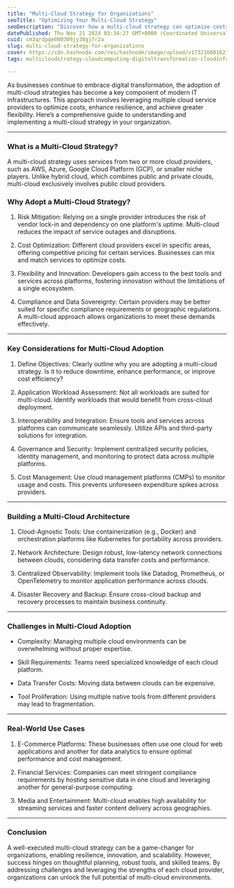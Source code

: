 ```yaml
---
title: "Multi-Cloud Strategy for Organizations"
seoTitle: "Optimizing Your Multi-Cloud Strategy"
seoDescription: "Discover how a multi-cloud strategy can optimize costs, enhance resilience, and offer greater flexibility for your organization's IT infrastructure"
datePublished: Thu Nov 21 2024 03:34:27 GMT+0000 (Coordinated Universal Time)
cuid: cm3qrdpqe000309jy38gj7r2a
slug: multi-cloud-strategy-for-organizations
cover: https://cdn.hashnode.com/res/hashnode/image/upload/v1732160016270/965d435a-d613-4b09-9f1c-1bd23e897e6a.webp
tags: multicloudstrategy-cloudcomputing-digitaltransformation-cloudinfrastructure-aws-azure-googlecloud-riskmitigation-costoptimization-cloudsecurity-cloudmanagement-businesscontinuity-devops-itstrategy-hybridcloud-datasovereignty-cloudinnovation-techtrends-cloudsolutions-enterprisetechnology

---
```


As businesses continue to embrace digital transformation, the adoption of multi-cloud strategies has become a key component of modern IT infrastructures. This approach involves leveraging multiple cloud service providers to optimize costs, enhance resilience, and achieve greater flexibility. Here’s a comprehensive guide to understanding and implementing a multi-cloud strategy in your organization.

---

### What is a Multi-Cloud Strategy?

A multi-cloud strategy uses services from two or more cloud providers, such as AWS, Azure, Google Cloud Platform (GCP), or smaller niche players. Unlike hybrid cloud, which combines public and private clouds, multi-cloud exclusively involves public cloud providers.

### Why Adopt a Multi-Cloud Strategy?

1. Risk Mitigation: Relying on a single provider introduces the risk of vendor lock-in and dependency on one platform's uptime. Multi-cloud reduces the impact of service outages and disruptions.
    
2. Cost Optimization: Different cloud providers excel in specific areas, offering competitive pricing for certain services. Businesses can mix and match services to optimize costs.
    
3. Flexibility and Innovation: Developers gain access to the best tools and services across platforms, fostering innovation without the limitations of a single ecosystem.
    
4. Compliance and Data Sovereignty: Certain providers may be better suited for specific compliance requirements or geographic regulations. A multi-cloud approach allows organizations to meet these demands effectively.
    

---

### Key Considerations for Multi-Cloud Adoption

1. Define Objectives: Clearly outline why you are adopting a multi-cloud strategy. Is it to reduce downtime, enhance performance, or improve cost efficiency?
    
2. Application Workload Assessment: Not all workloads are suited for multi-cloud. Identify workloads that would benefit from cross-cloud deployment.
    
3. Interoperability and Integration: Ensure tools and services across platforms can communicate seamlessly. Utilize APIs and third-party solutions for integration.
    
4. Governance and Security: Implement centralized security policies, identity management, and monitoring to protect data across multiple platforms.
    
5. Cost Management: Use cloud management platforms (CMPs) to monitor usage and costs. This prevents unforeseen expenditure spikes across providers.
    

---

### Building a Multi-Cloud Architecture

1. Cloud-Agnostic Tools: Use containerization (e.g., Docker) and orchestration platforms like Kubernetes for portability across providers.
    
2. Network Architecture: Design robust, low-latency network connections between clouds, considering data transfer costs and performance.
    
3. Centralized Observability: Implement tools like Datadog, Prometheus, or OpenTelemetry to monitor application performance across clouds.
    
4. Disaster Recovery and Backup: Ensure cross-cloud backup and recovery processes to maintain business continuity.
    

---

### Challenges in Multi-Cloud Adoption

* Complexity: Managing multiple cloud environments can be overwhelming without proper expertise.
    
* Skill Requirements: Teams need specialized knowledge of each cloud platform.
    
* Data Transfer Costs: Moving data between clouds can be expensive.
    
* Tool Proliferation: Using multiple native tools from different providers may lead to fragmentation.
    

---

### Real-World Use Cases

1. E-Commerce Platforms: These businesses often use one cloud for web applications and another for data analytics to ensure optimal performance and cost management.
    
2. Financial Services: Companies can meet stringent compliance requirements by hosting sensitive data in one cloud and leveraging another for general-purpose computing.
    
3. Media and Entertainment: Multi-cloud enables high availability for streaming services and faster content delivery across geographies.
    

---

### Conclusion

A well-executed multi-cloud strategy can be a game-changer for organizations, enabling resilience, innovation, and scalability. However, success hinges on thoughtful planning, robust tools, and skilled teams. By addressing challenges and leveraging the strengths of each cloud provider, organizations can unlock the full potential of multi-cloud environments.